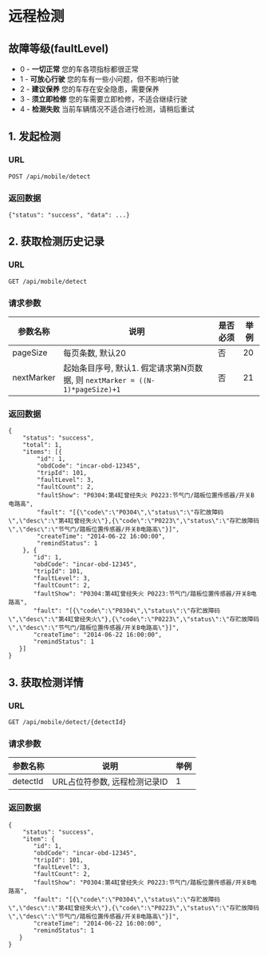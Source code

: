 # 远程检测

## 故障等级(faultLevel)
* 0 - **一切正常** 您的车各项指标都很正常
* 1 - **可放心行驶** 您的车有一些小问题，但不影响行驶
* 2 - **建议保养** 您的车存在安全隐患，需要保养
* 3 - **须立即检修** 您的车需要立即检修，不适合继续行驶
* 4 - **检测失败** 当前车辆情况不适合进行检测，请稍后重试

## 1. 发起检测
### URL
`POST /api/mobile/detect`

### 返回数据

```
{"status": "success", "data": ...}
```

## 2. 获取检测历史记录
### URL
`GET /api/mobile/detect`

### 请求参数

| 参数名称 | 说明 | 是否必须 | 举例 |
| -------- | ---- | -------- | ---- |
| pageSize | 每页条数, 默认20 | 否 | 20 |
| nextMarker | 起始条目序号, 默认1. 假定请求第N页数据, 则 `nextMarker = ((N-1)*pageSize)+1` | 否 | 21 |

### 返回数据
```
{
    "status": "success",
    "total": 1,
    "items": [{
        "id": 1,
        "obdCode": "incar-obd-12345",
        "tripId": 101,
        "faultLevel": 3,
        "faultCount": 2,
        "faultShow": "P0304:第4缸曾经失火 P0223:节气门/踏板位置传感器/开关B电路高",
        "fault": "[{\"code\":\"P0304\",\"status\":\"存贮故障码\",\"desc\":\"第4缸曾经失火\"},{\"code\":\"P0223\",\"status\":\"存贮故障码\",\"desc\":\"节气门/踏板位置传感器/开关B电路高\"}]",
        "createTime": "2014-06-22 16:00:00",
        "remindStatus": 1
    }, {
       "id": 1,
       "obdCode": "incar-obd-12345",
       "tripId": 101,
       "faultLevel": 3,
       "faultCount": 2,
       "faultShow": "P0304:第4缸曾经失火 P0223:节气门/踏板位置传感器/开关B电路高",
       "fault": "[{\"code\":\"P0304\",\"status\":\"存贮故障码\",\"desc\":\"第4缸曾经失火\"},{\"code\":\"P0223\",\"status\":\"存贮故障码\",\"desc\":\"节气门/踏板位置传感器/开关B电路高\"}]",
       "createTime": "2014-06-22 16:00:00",
       "remindStatus": 1
   }]
}
```

## 3. 获取检测详情
### URL
`GET /api/mobile/detect/{detectId}`

### 请求参数

| 参数名称 | 说明 | 举例 |
| -------- | ---- | ---- |
| detectId | URL占位符参数, 远程检测记录ID | 1 |

### 返回数据
```
{
    "status": "success",
    "item": {
       "id": 1,
       "obdCode": "incar-obd-12345",
       "tripId": 101,
       "faultLevel": 3,
       "faultCount": 2,
       "faultShow": "P0304:第4缸曾经失火 P0223:节气门/踏板位置传感器/开关B电路高",
       "fault": "[{\"code\":\"P0304\",\"status\":\"存贮故障码\",\"desc\":\"第4缸曾经失火\"},{\"code\":\"P0223\",\"status\":\"存贮故障码\",\"desc\":\"节气门/踏板位置传感器/开关B电路高\"}]",
       "createTime": "2014-06-22 16:00:00",
       "remindStatus": 1
   }
}
```
